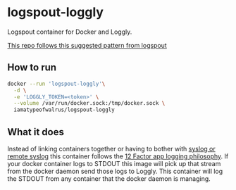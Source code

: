 # logspout-loggly
Logspout container for Docker and Loggly.

[This repo follows this suggested pattern from logspout](https://github.com/gliderlabs/logspout/tree/master/custom)

## How to run

```sh
docker --run 'logspout-loggly'\
  -d \
  -e 'LOGGLY_TOKEN=<token>' \
  --volume /var/run/docker.sock:/tmp/docker.sock \
  iamatypeofwalrus/logspout-loggly
```

## What it does
Instead of linking containers together or having to bother with [syslog or remote syslog](https://www.loggly.com/blog/centralize-logs-docker-containers) this container follows the [12 Factor app logging philosophy](http://12factor.net/logs). If your docker container logs to STDOUT this image will pick up that stream from the docker daemon send those logs to Loggly. This container will log the STDOUT from any container that the docker daemon is managing.
